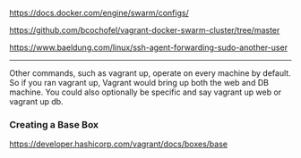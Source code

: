 https://docs.docker.com/engine/swarm/configs/

https://github.com/bcochofel/vagrant-docker-swarm-cluster/tree/master

https://www.baeldung.com/linux/ssh-agent-forwarding-sudo-another-user

---
Other commands, such as vagrant up, operate on every machine by default. 
So if you ran vagrant up, Vagrant would bring up both the web and DB machine. 
You could also optionally be specific and say vagrant up web or vagrant up db.

### Creating a Base Box
https://developer.hashicorp.com/vagrant/docs/boxes/base
